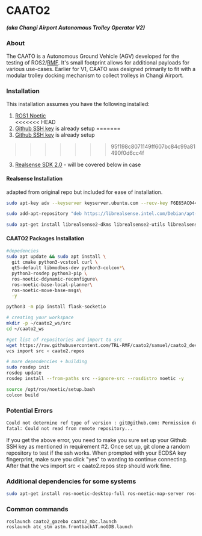 
# CAATO2 
#### _(aka Changi Airport Autonomous Trolley Operator V2)_

### About
The CAATO is a Autonomous Ground Vehicle (AGV) developed for the testing of ROS2/[RMF](https://github.com/open-rmf). It's small footprint allows for additional payloads for various use-cases. Earlier for V1, CAATO was designed primarily to fit with a modular trolley docking mechanism to collect trolleys in Changi Airport.

### Installation
This installation assumes you have the following installed:
 1. [ROS1 Noetic](http://wiki.ros.org/noetic/Installation/Ubuntu)  
<<<<<<< HEAD
 2. [Github SSH key](https://docs.github.com/en/authentication/connecting-to-github-with-ssh/generating-a-new-ssh-key-and-adding-it-to-the-ssh-agent) is already setup
=======
 2. [Github SSH key](https://careerkarma.com/blog/git-permission-denied-publickey/) is already setup
>>>>>>> 95f198c8071149ff607bc84c99a81490f0d6cc4f
 3. [Realsense SDK 2.0](https://github.com/IntelRealSense/librealsense/blob/master/doc/distribution_linux.md) - will be covered below in case

#### Realsense Installation 
adapted from original repo but included for ease of installation.
```bash
sudo apt-key adv --keyserver keyserver.ubuntu.com --recv-key F6E65AC044F831AC80A06380C8B3A55A6F3EFCDE || sudo apt-key adv --keyserver hkp://keyserver.ubuntu.com:80 --recv-key F6E65AC044F831AC80A06380C8B3A55A6F3EFCDE
```
```bash
sudo add-apt-repository "deb https://librealsense.intel.com/Debian/apt-repo $(lsb_release -cs) main" -u
```
```bash
sudo apt-get install librealsense2-dkms librealsense2-utils librealsense2-dev librealsense2-dbg -y
```

#### CAATO2 Packages Installation
```bash
#depedencies
sudo apt update && sudo apt install \
  git cmake python3-vcstool curl \
  qt5-default libmodbus-dev python3-colcon*\
  python3-rosdep python3-pip \
  ros-noetic-ddynamic-reconfigure\
  ros-noetic-base-local-planner\
  ros-noetic-move-base-msgs\
  -y
``` 
```bash
python3 -m pip install flask-socketio
```
```bash
# creating your workspace
mkdir -p ~/caato2_ws/src
cd ~/caato2_ws
```
```bash
#get list of repositories and import to src
wget https://raw.githubusercontent.com/TRL-RMF/caato2/samuel/caato2_devel/caato2.repos
vcs import src < caato2.repos
```
```bash
# more dependencies + building
sudo rosdep init
rosdep update
rosdep install --from-paths src --ignore-src --rosdistro noetic -y
```
```bash
source /opt/ros/noetic/setup.bash
colcon build 
```

### Potential Errors
```bash
Could not determine ref type of version : git@github.com: Permission denied (publickey). 
fatal: Could not read from remote repository... 
```
If you get the above error, you need to make you sure set up your Github SSH key as mentioned in requirement #2. Once set up, git clone a random repository to test if the ssh works. When prompted with your ECDSA key fingerprint, make sure you click "yes" to wanting to continue connecting. After that the vcs import src < caato2.repos step should work fine.

### Additional dependencies for some systems
```bash
sudo apt-get install ros-noetic-desktop-full ros-noetic-map-server ros-noetic-amcl ros-noetic-move-base ros-noetic-dwa-local-planner -y
```

### Common commands
```
roslaunch caato2_gazebo caato2_mbc.launch
roslaunch atc_stm astm.frontbackAT.noGDB.launch
```
